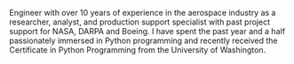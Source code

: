 Engineer with over 10 years of experience in the aerospace industry as a researcher, analyst, and production support specialist with past project support for NASA, DARPA and Boeing. I have spent the past year and a half passionately immersed in Python programming and recently received the Certificate in Python Programming from the University of Washington.

